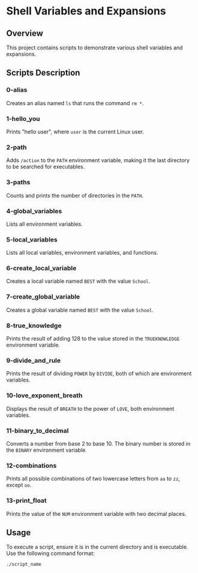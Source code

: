 # Shell Variables and Expansions

## Overview

This project contains scripts to demonstrate various shell variables and expansions.

## Scripts Description

### 0-alias
Creates an alias named `ls` that runs the command `rm *`.

### 1-hello_you
Prints "hello user", where `user` is the current Linux user.

### 2-path
Adds `/action` to the `PATH` environment variable, making it the last directory to be searched for executables.

### 3-paths
Counts and prints the number of directories in the `PATH`.

### 4-global_variables
Lists all environment variables.

### 5-local_variables
Lists all local variables, environment variables, and functions.

### 6-create_local_variable
Creates a local variable named `BEST` with the value `School`.

### 7-create_global_variable
Creates a global variable named `BEST` with the value `School`.

### 8-true_knowledge
Prints the result of adding 128 to the value stored in the `TRUEKNOWLEDGE` environment variable.

### 9-divide_and_rule
Prints the result of dividing `POWER` by `DIVIDE`, both of which are environment variables.

### 10-love_exponent_breath
Displays the result of `BREATH` to the power of `LOVE`, both environment variables.

### 11-binary_to_decimal
Converts a number from base 2 to base 10. The binary number is stored in the `BINARY` environment variable.

### 12-combinations
Prints all possible combinations of two lowercase letters from `aa` to `zz`, except `oo`.

### 13-print_float
Prints the value of the `NUM` environment variable with two decimal places.

## Usage

To execute a script, ensure it is in the current directory and is executable. Use the following command format:
```bash
./script_name

